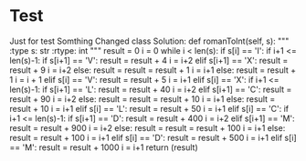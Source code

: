 # Test
Just for test
Somthing Changed
class Solution:
    def romanToInt(self, s):
        """
        :type s: str
        :rtype: int
        """
        result = 0
        i = 0
        while i < len(s):
            if s[i] == 'I':
                if i+1 <= len(s)-1:
                    if s[i+1] == 'V':
                        result = result + 4
                        i = i+2
                    elif s[i+1] == 'X':
                        result = result + 9
                        i = i+2
                    else:
                        result = result = result + 1
                        i = i+1
                else:
                    result = result + 1
                    i = i + 1
            elif s[i] == 'V':
                result = result + 5
                i = i+1
            elif s[i] == 'X':
                if i+1 <= len(s)-1:
                    if s[i+1] == 'L':
                        result = result + 40
                        i = i+2
                    elif s[i+1] == 'C':
                        result = result + 90
                        i = i+2
                    else:
                        result = result = result + 10
                        i = i+1
                else:
                    result = result + 10
                    i = i+1
            elif s[i] == 'L':
                result = result + 50
                i = i+1
            elif s[i] == 'C':
                if i+1 <= len(s)-1:
                    if s[i+1] == 'D':
                        result = result + 400
                        i = i+2
                    elif s[i+1] == 'M':
                        result = result + 900
                        i = i+2
                    else:
                        result = result = result + 100
                        i = i+1
                else:
                    result = result + 100
                    i = i+1
            elif s[i] == 'D':
                result = result + 500
                i = i+1
            elif s[i] == 'M':
                result = result + 1000
                i = i+1
        return (result)
